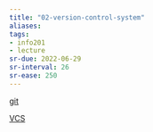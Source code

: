 ```yaml
---
title: "02-version-control-system"
aliases: 
tags: 
- info201
- lecture
sr-due: 2022-06-29
sr-interval: 26
sr-ease: 250
---
```


[git](notes/git.md)

[VCS](notes/version-control-systems.md)
